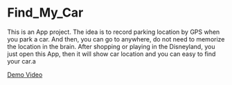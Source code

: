 Find_My_Car
=================
This is an App project. The idea is to record parking location by GPS when you park a car. And then, you can go to anywhere, do not need to memorize the location in the brain. After shopping or playing in the Disneyland, you just open this App, then it will show car location and you can easy to find your car.a

[Demo Video](https://drive.google.com/file/d/0B1KPkJIGfQldNlpTS3VVQ0NaY2s/view)
